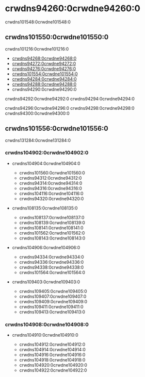# crwdns94260:0crwdne94260:0

<p class="description">crwdns101548:0crwdne101548:0</p>

## crwdns101550:0crwdne101550:0

crwdns101216:0crwdne101216:0

- [crwdns94268:0crwdne94268:0](crwdns94266:0crwdne94266:0)
- [crwdns94272:0crwdne94272:0](crwdns94270:0crwdne94270:0)
- [crwdns94276:0crwdne94276:0](crwdns94274:0crwdne94274:0)
- [crwdns101554:0crwdne101554:0](crwdns101552:0crwdne101552:0)
- [crwdns94284:0crwdne94284:0](crwdns94282:0crwdne94282:0)
- [crwdns94288:0crwdne94288:0](crwdns94286:0crwdne94286:0)
- crwdns94290:0crwdne94290:0

crwdns94292:0crwdne94292:0 crwdns94294:0crwdne94294:0

crwdns94296:0crwdne94296:0 crwdns94298:0crwdne94298:0 crwdns94300:0crwdne94300:0

## crwdns101556:0crwdne101556:0

crwdns131284:0crwdne131284:0

### crwdns104902:0crwdne104902:0

- crwdns104904:0crwdne104904:0
    
  - crwdns101560:0crwdne101560:0
  - crwdns94312:0crwdne94312:0
  - crwdns94314:0crwdne94314:0
  - crwdns94316:0crwdne94316:0
  - crwdns104116:0crwdne104116:0
  - crwdns94320:0crwdne94320:0
- crwdns108135:0crwdne108135:0
    
  - crwdns108137:0crwdne108137:0
  - crwdns108139:0crwdne108139:0
  - crwdns108141:0crwdne108141:0
  - crwdns101562:0crwdne101562:0
  - crwdns108143:0crwdne108143:0
- crwdns104906:0crwdne104906:0
    
  - crwdns94334:0crwdne94334:0
  - crwdns94336:0crwdne94336:0
  - crwdns94338:0crwdne94338:0
  - crwdns101564:0crwdne101564:0
- crwdns109403:0crwdne109403:0
    
  - crwdns109405:0crwdne109405:0
  - crwdns109407:0crwdne109407:0
  - crwdns109409:0crwdne109409:0
  - crwdns109411:0crwdne109411:0
  - crwdns109413:0crwdne109413:0

### crwdns104908:0crwdne104908:0

- crwdns104910:0crwdne104910:0
    
  - crwdns104912:0crwdne104912:0
  - crwdns104914:0crwdne104914:0
  - crwdns104916:0crwdne104916:0
  - crwdns104918:0crwdne104918:0
  - crwdns104920:0crwdne104920:0
  - crwdns104922:0crwdne104922:0